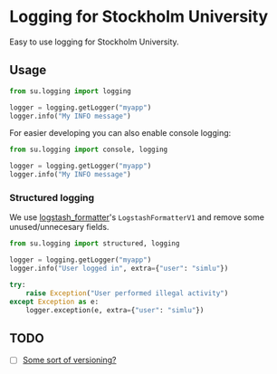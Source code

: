 # Logging for Stockholm University

Easy to use logging for Stockholm University.

## Usage

```python
from su.logging import logging

logger = logging.getLogger("myapp")
logger.info("My INFO message")
```

For easier developing you can also enable console logging:
```python
from su.logging import console, logging

logger = logging.getLogger("myapp")
logger.info("My INFO message")
```

### Structured logging
We use
[logstash_formatter](https://github.com/ulule/python-logstash-formatter/)'s
`LogstashFormatterV1` and remove some unused/unnecesary fields.
```python
from su.logging import structured, logging

logger = logging.getLogger("myapp")
logger.info("User logged in", extra={"user": "simlu"})

try:
    raise Exception("User performed illegal activity")
except Exception as e:
    logger.exception(e, extra={"user": "simlu"})
```

## TODO
* [ ] [Some sort of versioning?](https://github.com/sdispater/poetry/issues/1036#issuecomment-489880822)
